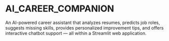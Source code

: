 # AI_CAREER_COMPANION
An AI-powered career assistant that analyzes resumes, predicts job roles, suggests missing skills, provides personalized improvement tips, and offers interactive chatbot support — all within a Streamlit web application.
